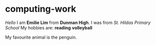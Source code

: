 # computing-work
*Hello* I am **Emilie Lim** from **Dunman High**.
I was from _St. Hildas Primary School_
My hobbies are:
**reading**
**volleyball**

My favourite animal is the penguin.
